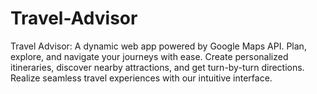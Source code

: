 # Travel-Advisor
Travel Advisor: A dynamic web app powered by Google Maps API. Plan, explore, and navigate your journeys with ease. Create personalized itineraries, discover nearby attractions, and get turn-by-turn directions. Realize seamless travel experiences with our intuitive interface. 
